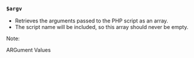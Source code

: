 ### `$argv`

* Retrieves the arguments passed to the PHP script as an array.
* The script name will be included, so this array should never be empty.

Note:

ARGument Values